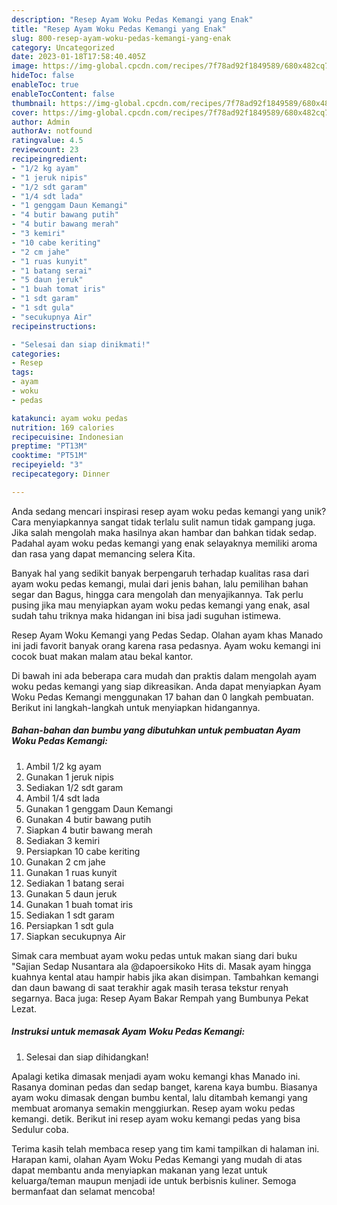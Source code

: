 ```yaml
---
description: "Resep Ayam Woku Pedas Kemangi yang Enak"
title: "Resep Ayam Woku Pedas Kemangi yang Enak"
slug: 800-resep-ayam-woku-pedas-kemangi-yang-enak
category: Uncategorized
date: 2023-01-18T17:58:40.405Z
image: https://img-global.cpcdn.com/recipes/7f78ad92f1849589/680x482cq70/ayam-woku-pedas-kemangi-foto-resep-utama.jpg
hideToc: false
enableToc: true
enableTocContent: false
thumbnail: https://img-global.cpcdn.com/recipes/7f78ad92f1849589/680x482cq70/ayam-woku-pedas-kemangi-foto-resep-utama.jpg
cover: https://img-global.cpcdn.com/recipes/7f78ad92f1849589/680x482cq70/ayam-woku-pedas-kemangi-foto-resep-utama.jpg
author: Admin
authorAv: notfound
ratingvalue: 4.5
reviewcount: 23
recipeingredient:
- "1/2 kg ayam"
- "1 jeruk nipis"
- "1/2 sdt garam"
- "1/4 sdt lada"
- "1 genggam Daun Kemangi"
- "4 butir bawang putih"
- "4 butir bawang merah"
- "3 kemiri"
- "10 cabe keriting"
- "2 cm jahe"
- "1 ruas kunyit"
- "1 batang serai"
- "5 daun jeruk"
- "1 buah tomat iris"
- "1 sdt garam"
- "1 sdt gula"
- "secukupnya Air"
recipeinstructions:

- "Selesai dan siap dinikmati!"
categories:
- Resep
tags:
- ayam
- woku
- pedas

katakunci: ayam woku pedas 
nutrition: 169 calories
recipecuisine: Indonesian
preptime: "PT13M"
cooktime: "PT51M"
recipeyield: "3"
recipecategory: Dinner

---
```





Anda sedang mencari inspirasi resep ayam woku pedas kemangi yang unik? Cara menyiapkannya sangat tidak terlalu sulit namun tidak gampang juga. Jika salah mengolah maka hasilnya akan hambar dan bahkan tidak sedap. Padahal ayam woku pedas kemangi yang enak selayaknya memiliki aroma dan rasa yang dapat memancing selera Kita.





Banyak hal yang sedikit banyak berpengaruh terhadap kualitas rasa dari ayam woku pedas kemangi, mulai dari jenis bahan, lalu pemilihan bahan segar dan Bagus, hingga cara mengolah dan menyajikannya. Tak perlu pusing jika mau menyiapkan ayam woku pedas kemangi yang enak,      asal sudah tahu triknya maka hidangan ini bisa jadi suguhan istimewa.














Resep Ayam Woku Kemangi yang Pedas Sedap. Olahan ayam khas Manado ini jadi favorit banyak orang karena rasa pedasnya. Ayam woku kemangi ini cocok buat makan malam atau bekal kantor.






Di bawah ini ada beberapa cara mudah dan praktis dalam mengolah ayam woku pedas kemangi yang siap dikreasikan. Anda dapat menyiapkan Ayam Woku Pedas Kemangi menggunakan 17 bahan dan 0 langkah pembuatan. Berikut ini langkah-langkah untuk menyiapkan hidangannya.

<!--inarticleads1-->

##### Bahan-bahan dan bumbu yang dibutuhkan untuk pembuatan Ayam Woku Pedas Kemangi:

1. Ambil 1/2 kg ayam
1. Gunakan 1 jeruk nipis
1. Sediakan 1/2 sdt garam
1. Ambil 1/4 sdt lada
1. Gunakan 1 genggam Daun Kemangi
1. Gunakan 4 butir bawang putih
1. Siapkan 4 butir bawang merah
1. Sediakan 3 kemiri
1. Persiapkan 10 cabe keriting
1. Gunakan 2 cm jahe
1. Gunakan 1 ruas kunyit
1. Sediakan 1 batang serai
1. Gunakan 5 daun jeruk
1. Gunakan 1 buah tomat iris
1. Sediakan 1 sdt garam
1. Persiapkan 1 sdt gula
1. Siapkan secukupnya Air


Simak cara membuat ayam woku pedas untuk makan siang dari buku &#34;Sajian Sedap Nusantara ala @dapoersikoko Hits di. Masak ayam hingga kuahnya kental atau hampir habis jika akan disimpan. Tambahkan kemangi dan daun bawang di saat terakhir agak masih terasa tekstur renyah segarnya. Baca juga: Resep Ayam Bakar Rempah yang Bumbunya Pekat Lezat. 

<!--inarticleads2-->

##### Instruksi untuk memasak Ayam Woku Pedas Kemangi:


1. Selesai dan siap dihidangkan!

Apalagi ketika dimasak menjadi ayam woku kemangi khas Manado ini. Rasanya dominan pedas dan sedap banget, karena kaya bumbu. Biasanya ayam woku dimasak dengan bumbu kental, lalu ditambah kemangi yang membuat aromanya semakin menggiurkan. Resep ayam woku pedas kemangi. detik. Berikut ini resep ayam woku kemangi pedas yang bisa Sedulur coba. 

Terima kasih telah membaca resep yang tim kami tampilkan di halaman ini. Harapan kami, olahan Ayam Woku Pedas Kemangi yang mudah di atas dapat membantu anda menyiapkan makanan yang lezat untuk keluarga/teman maupun menjadi ide untuk berbisnis kuliner. Semoga bermanfaat dan selamat mencoba!
